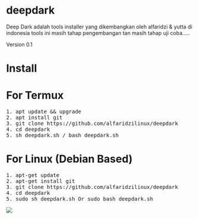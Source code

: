 # deepdark
Deep Dark adalah tools installer yang dikembangkan oleh alfaridzi &amp; yutta di indonesia tools ini masih tahap pengembangan tan masih tahap uji coba.....

Version 0.1

# Install

# For Termux
<pre>
1. apt update && upgrade
2. apt install git
3. git clone https://github.com/alfaridzilinux/deepdark
4. cd deepdark
5. sh deepdark.sh / bash deepdark.sh
</pre>

# For Linux (Debian Based)
<pre>
1. apt-get update 
2. apt-get install git
3. git clone https://github.com/alfaridzilinux/deepdark
4. cd deepdark
5. sudo sh deepdark.sh Or sudo bash deepdark.sh
</pre>


![](https://raw.githubusercontent.com/alfaridzilinux/deepdark/master/images/Screenshot_20200819_141613.png)
